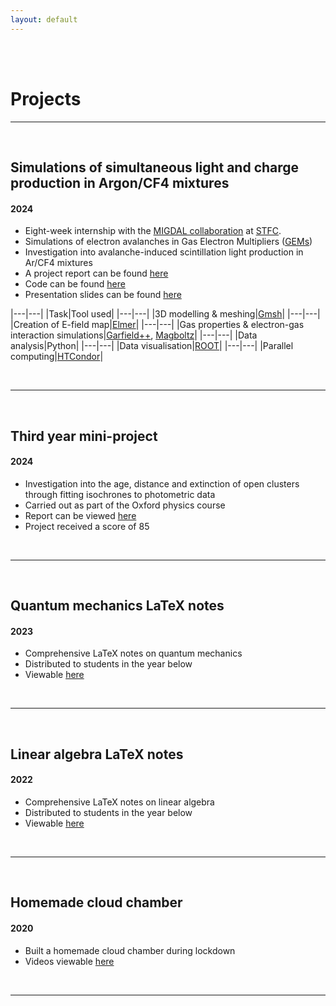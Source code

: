 ```yaml
---
layout: default
---
```

<br>
<br>

# Projects

---

<br>

## Simulations of simultaneous light and charge production in Argon/CF4 mixtures
#### 2024

- Eight-week internship with the [MIGDAL collaboration](https://migdal.pp.rl.ac.uk/) at [STFC](https://www.ukri.org/councils/stfc/).
- Simulations of electron avalanches in Gas Electron Multipliers ([GEMs](https://gdd.web.cern.ch/gem))
- Investigation into avalanche-induced scintillation light production in Ar/CF4 mixtures
- A project report can be found [here](/assets/MIGDAL_Report_final.pdf)
- Code can be found [here](https://github.com/tomszwarcer/gemsim)
- Presentation slides can be found [here](/assets/seminar_slides.pdf)

|---|---|
|Task|Tool used|
|---|---|
|3D modelling & meshing|[Gmsh](https://gmsh.info/)|
|---|---|
|Creation of E-field map|[Elmer](https://www.elmerfem.org/)|
|---|---|
|Gas properties & electron-gas interaction simulations|[Garfield++](https://gitlab.cern.ch/garfield/garfieldpp), [Magboltz](https://magboltz.web.cern.ch/magboltz/)|
|---|---|
|Data analysis|Python|
|---|---|
|Data visualisation|[ROOT](https://root.cern.ch/)|
|---|---|
|Parallel computing|[HTCondor](https://htcondor.org/)|

<br>

---

<br>

## Third year mini-project
#### 2024

- Investigation into the age, distance and extinction of open clusters through fitting isochrones to photometric data
- Carried out as part of the Oxford physics course
- Report can be viewed [here](/assets/Mini_Project_Report_T_Szwarcer.pdf)
- Project received a score of 85

<br>

---

<br>

## Quantum mechanics LaTeX notes
#### 2023

- Comprehensive LaTeX notes on quantum mechanics
- Distributed to students in the year below
- Viewable [here](/assets/A3_ASAP_ver1.pdf)

<br>

---

<br>

## Linear algebra LaTeX notes
#### 2022

- Comprehensive LaTeX notes on linear algebra
- Distributed to students in the year below
- Viewable [here](/assets/Physics_First_Year_Linear_Algebra%20(1).pdf)

<br>

---

<br>

## Homemade cloud chamber
#### 2020

- Built a homemade cloud chamber during lockdown
- Videos viewable [here](https://www.bit.ly/cloudchambervideos)

<br>

---


